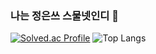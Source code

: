 ### 나는 정은쓰 스물넷인디 👋

[![Solved.ac Profile](http://mazassumnida.wtf/api/generate_badge?boj=charzim)](https://solved.ac/charzim)
![Top Langs](https://github-readme-stats.vercel.app/api/top-langs/?username=LJEDD2&layout=compact&theme=merko)
